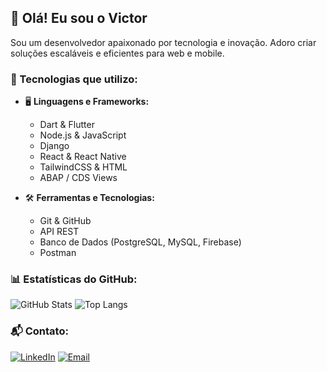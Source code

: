 ## 👋 Olá! Eu sou o Victor

Sou um desenvolvedor apaixonado por tecnologia e inovação. Adoro criar soluções escaláveis e eficientes para web e mobile.

### 🚀 Tecnologias que utilizo:

- 🖥️ **Linguagens e Frameworks:**
  - Dart & Flutter
  - Node.js & JavaScript
  - Django
  - React & React Native
  - TailwindCSS & HTML
  - ABAP / CDS Views

- 🛠 **Ferramentas e Tecnologias:**
  - Git & GitHub
  - API REST
  - Banco de Dados (PostgreSQL, MySQL, Firebase)
  - Postman

### 📊 Estatísticas do GitHub:

![GitHub Stats](https://github-readme-stats.vercel.app/api?username=seuusuario&show_icons=true&theme=radical)
![Top Langs](https://github-readme-stats.vercel.app/api/top-langs/?username=seuusuario&layout=compact&theme=radical)

### 📬 Contato:

[![LinkedIn](https://img.shields.io/badge/LinkedIn-0077B5?style=for-the-badge&logo=linkedin&logoColor=white)](https://linkedin.com/in/victorteixeira18)
[![Email](https://img.shields.io/badge/Email-D14836?style=for-the-badge&logo=gmail&logoColor=white)](mailto:seuemail@email.com)
